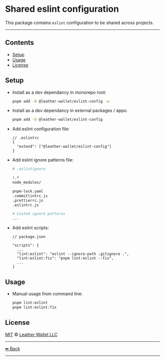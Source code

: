 # Shared eslint configuration

This package contains `eslint` configuration to be shared across projects.

---

## Contents

- [Setup](#setup)
- [Usage](#usage)
- [License](#license)

## Setup

- Install as a dev dependancy in monorepo root:

  ```sh
  pnpm add -D @leather-wallet/eslint-config -w
  ```

- Install as a dev dependancy in external packages / apps:

  ```sh
  pnpm add -D @leather-wallet/eslint-config
  ```

- Add eslint configuration file:

  ```jsonc
  // .eslintrc
  {
    "extend": ["@leather-wallet/eslint-config"]
  }
  ```

- Add eslint ignore patterns file:

  ```sh
  # .eslintignore

  !.*
  node_modules/

  pnpm-lock.yaml
  .commitlintrc.js
  .prettierrc.js
  .eslintrc.js

  # Custom ignore patterns
  ...
  ```

- Add eslint scripts:

  ```jsonc
  // package.json

  "scripts": {
    ...
    "lint:eslint": "eslint --ignore-path .gitignore .",
    "lint:eslint:fix": "pnpm lint:eslint --fix",
    ...
  }
  ```

## Usage

- Manual usage from command line:

  ```sh
  pnpm lint:eslint
  pnpm lint:eslint:fix
  ```

## License

[MIT](../../LICENSE) © [Leather Wallet LLC](https://github.com/leather-wallet/mono)

---

[⬅ Back](../../README.md)

---
